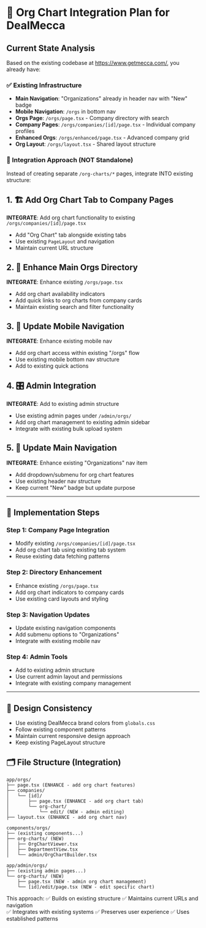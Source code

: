 # 🎯 Org Chart Integration Plan for DealMecca

## Current State Analysis
Based on the existing codebase at https://www.getmecca.com/, you already have:

### ✅ Existing Infrastructure
- **Main Navigation**: "Organizations" already in header nav with "New" badge
- **Mobile Navigation**: `/orgs` in bottom nav 
- **Orgs Page**: `/orgs/page.tsx` - Company directory with search
- **Company Pages**: `/orgs/companies/[id]/page.tsx` - Individual company profiles
- **Enhanced Orgs**: `/orgs/enhanced/page.tsx` - Advanced company grid
- **Org Layout**: `/orgs/layout.tsx` - Shared layout structure

### 🔄 Integration Approach (NOT Standalone)

Instead of creating separate `/org-charts/*` pages, integrate INTO existing structure:

## 1. 🏗️ Add Org Chart Tab to Company Pages
**INTEGRATE**: Add org chart functionality to existing `/orgs/companies/[id]/page.tsx`
- Add "Org Chart" tab alongside existing tabs
- Use existing `PageLayout` and navigation
- Maintain current URL structure

## 2. 🧭 Enhance Main Orgs Directory  
**INTEGRATE**: Enhance existing `/orgs/page.tsx`
- Add org chart availability indicators
- Add quick links to org charts from company cards
- Maintain existing search and filter functionality

## 3. 📱 Update Mobile Navigation
**INTEGRATE**: Enhance existing mobile nav
- Add org chart access within existing "/orgs" flow
- Use existing mobile bottom nav structure
- Add to existing quick actions

## 4. 🎛️ Admin Integration
**INTEGRATE**: Add to existing admin structure
- Use existing admin pages under `/admin/orgs/`
- Add org chart management to existing admin sidebar
- Integrate with existing bulk upload system

## 5. 🔗 Update Main Navigation
**INTEGRATE**: Enhance existing "Organizations" nav item
- Add dropdown/submenu for org chart features
- Use existing header nav structure
- Keep current "New" badge but update purpose

---

## 🚀 Implementation Steps

### Step 1: Company Page Integration
- Modify existing `/orgs/companies/[id]/page.tsx` 
- Add org chart tab using existing tab system
- Reuse existing data fetching patterns

### Step 2: Directory Enhancement  
- Enhance existing `/orgs/page.tsx`
- Add org chart indicators to company cards
- Use existing card layouts and styling

### Step 3: Navigation Updates
- Update existing navigation components
- Add submenu options to "Organizations"
- Integrate with existing mobile nav

### Step 4: Admin Tools
- Add to existing admin structure
- Use current admin layout and permissions
- Integrate with existing company management

---

## 🎨 Design Consistency
- Use existing DealMecca brand colors from `globals.css`
- Follow existing component patterns
- Maintain current responsive design approach
- Keep existing PageLayout structure

## 🗂️ File Structure (Integration)
```
app/orgs/
├── page.tsx (ENHANCE - add org chart features)
├── companies/
│   └── [id]/
│       ├── page.tsx (ENHANCE - add org chart tab)
│       └── org-chart/
│           └── edit/ (NEW - admin editing)
├── layout.tsx (ENHANCE - add org chart nav)

components/orgs/
├── (existing components...)
├── org-charts/ (NEW)
│   ├── OrgChartViewer.tsx
│   ├── DepartmentView.tsx
│   └── admin/OrgChartBuilder.tsx

app/admin/orgs/
├── (existing admin pages...)
└── org-charts/ (NEW)
    ├── page.tsx (NEW - admin org chart management)
    └── [id]/edit/page.tsx (NEW - edit specific chart)
```

This approach:
✅ Builds on existing structure
✅ Maintains current URLs and navigation  
✅ Integrates with existing systems
✅ Preserves user experience
✅ Uses established patterns
